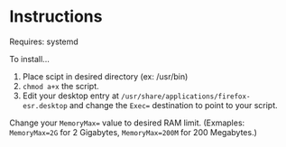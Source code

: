 # Instructions

Requires: systemd

To install...
1. Place scipt in desired directory (ex: /usr/bin)
2. `chmod a+x` the script.
3. Edit your desktop entry at `/usr/share/applications/firefox-esr.desktop` and change the `Exec=` destination to point to your script.

Change your `MemoryMax=` value to desired RAM limit. (Exmaples: `MemoryMax=2G` for 2 Gigabytes, `MemoryMax=200M` for 200 Megabytes.)
